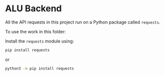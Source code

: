 # ALU Backend

All the API requests in this project run on a Python package called `requests`.

To use the work in this folder:

Install the `requests` module using:

```sh
pip install requests
```

or
```sh
python3 -m pip install requests
```
